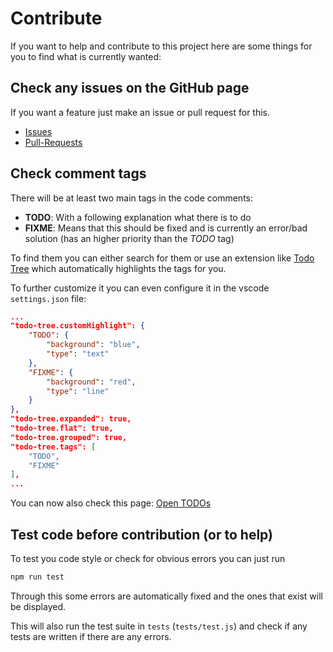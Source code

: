 # Contribute

If you want to help and contribute to this project here are some things for you to find what is currently wanted:

## Check any issues on the GitHub page

If you want a feature just make an issue or pull request for this.

- [Issues](https://github.com/AnonymerNiklasistanonym/IliasBuddyDesktop/issues)
- [Pull-Requests](https://github.com/AnonymerNiklasistanonym/IliasBuddyDesktop/pulls)

## Check comment tags

There will be at least two main tags in the code comments:

- **TODO**: With a following explanation what there is to do
- **FIXME**: Means that this should be fixed and is currently an error/bad solution (has an higher priority than the *TODO* tag)

To find them you can either search for them or use an extension like [Todo Tree](https://marketplace.visualstudio.com/items?itemName=Gruntfuggly.todo-tree) which automatically highlights the tags for you.

To further customize it you can even configure it in the vscode `settings.json` file:

```json
...
"todo-tree.customHighlight": {
    "TODO": {
        "background": "blue",
        "type": "text"
    },
    "FIXME": {
        "background": "red",
        "type": "line"
    }
},
"todo-tree.expanded": true,
"todo-tree.flat": true,
"todo-tree.grouped": true,
"todo-tree.tags": [
    "TODO",
    "FIXME"
],
...
```

You can now also check this page: [Open TODOs](open-todos.md)

## Test code before contribution (or to help)

To test you code style or check for obvious errors you can just run

```sh
npm run test
```

Through this some errors are automatically fixed and the ones that exist will be displayed.

This will also run the test suite in `tests` (`tests/test.js`) and check if any tests are written if there are any errors.
